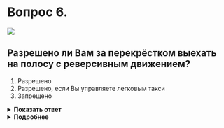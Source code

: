 # Вопрос 6.

![](https://s.drom.ru/i24227/pdd/tickets/2016/1542608710.jpg)

## Разрешено ли Вам за перекрёстком выехать на полосу с реверсивным движением?

1. Разрешено
2. Разрешено, если Вы управляете легковым такси
3. Запрещено

<details>
<summary><b>Показать ответ</b></summary>
Правильный ответ: 3
</details>
<details>
<summary><b>Подробнее</b></summary>
Реверсивный светофор за перекрестком выключен. При выключенных сигналах реверсивного светофора, который расположен над полосой, обозначенной с обеих сторон разметкой 1.9, въезд на эту полосу запрещён.
(Пункт 6.7 ПДД, «Горизонтальная разметка» 1.9)
</details>